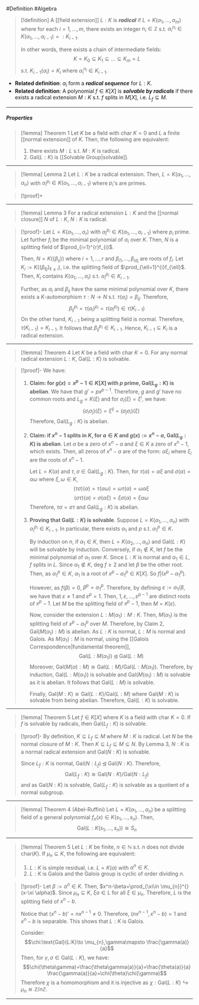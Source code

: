 #Definition #Algebra 

> [!definition]
> A [[field extension]] $L:K$ is ***radical*** if $L=K(\alpha_{1},\dots,\alpha_{m})$ where for each $i=1,\dots,m$, there exists an integer $n_{i}\in\mathbb{Z}$ s.t. $\alpha_{i}^{n_{i}}\in K(\alpha_{1},\dots,\alpha_{i-1})=:K_{i-1}$.
> 
> In other words, there exists a chain of intermediate fields: $$K=K_{0}\subseteq K_{1}\subseteq\dots \subseteq K_{m}=L$$s.t. $K_{i-1}(\alpha_{i})=K_{i}$ where $\alpha_{i}^{n_{i}}\in K_{i-1}$.
- **Related definition**: $\alpha_{i}$ form a ***radical sequence*** for $L:K$.
- **Related definition**: A polynomial $f\in K[X]$ is ***solvable by radicals*** if there exists a radical extension $M:K$ s.t. $f$ splits in $M[X]$, i.e. $L_{f}\subseteq M$.
---
##### Properties
> [!lemma] Theorem 1
> Let $K$ be a field with $\text{char }K=0$ and $L$ a finite [[normal extension]] of $K$. Then, the following are equivalent:
> 1. there exists $M:L$ s.t. $M:K$ is radical.
> 2. $\text{Gal}(L:K)$ is [[Solvable Group|solvable]].
---
> [!lemma] Lemma 2
> Let $L:K$ be a radical extension. Then, $L=K(\alpha_{1},\dots,\alpha_{n})$ with $\alpha_{i}^{p_{i}}\in K(\alpha_{1},\dots,\alpha_{i-1})$ where $p_{i}$'s are primes.

> [!proof]+
>
---
> [!lemma] Lemma 3
> For a radical extension $L:K$ and the [[normal closure]] $N$ of $L:K$, $N:K$ is radical. 

> [!proof]-
> Let $L=K(\alpha_{1},\dots,\alpha_{r})$ with $\alpha_{i}^{p_{i}}\in K(\alpha_{1},\dots,\alpha_{i-1})$ where $p_{i}$ prime. Let further $f_{i}$ be the minimal polynomial of $\alpha_{i}$ over $K$. Then, $N$ is a splitting field of $\prod_{i=1}^{r}f_{i}$.
> 
> Then, $N=K(\{ \beta_{ij} \})$ where $i=1,\dots,r$ and $\beta_{i 1},\dots,\beta_{i d_{i}}$ are roots of $f_{i}$. Let $K_{i}:=K(\{ \beta_{\ell j} \}_{\ell\leq i})$, i.e. the splitting field of $\prod_{\ell=1}^{i}f_{\ell}$. Then, $K_{i}$ contains $K(\alpha_{1},\dots,\alpha_{i})$ s.t. $\alpha_{i}^{p_{i}}\in K_{i-1}$. 
> 
> Further, as $\alpha_{i}$ and $\beta_{ij}$ have the same minimal polynomial over $K$, there exists a $K$-automorphism $\tau:N\to N$ s.t. $\tau(a_{i})=\beta_{ij}$. Therefore, $$\beta_{ij}^{p_{i}}=\tau(a_{i})^{p_{i}}=\tau(a_{i}^{p_{i}})\in \tau(K_{i-1})$$On the other hand, $K_{i-1}$ being a splitting field is normal. Therefore, $\tau(K_{i-1})=K_{i-1}$. It follows that $\beta_{ij}^{p_{i}}\in K_{i-1}$. Hence, $K_{i-1}\subseteq K_{i}$ is a radical extension.
---
> [!lemma] Theorem 4
> Let $K$ be a field with $\text{char }K=0$. For any normal radical extension $L:K$, $\text{Gal}(L:K)$ is solvable.

> [!proof]-
> We have:
> 1. **Claim: for $g(x)=x^p-1\in K[X]$ with $p$ prime, $\text{Gal}(L_{g}:K)$ is abelian**.
>    We have that $g'=px^{p-1}$. Therefore, $g$ and $g'$ have no common roots and $L_{g}=K(\xi)$ and for $\sigma_{i}(\xi)=\xi^i$, we have: $$(\sigma_{i}\sigma_{j})(\xi)=\xi^{ij}=(\sigma_{j}\sigma_{i})(\xi)$$Therefore, $\text{Gal}(L_{g}:K)$ is abelian.
> 2. **Claim: if $x^n-1$ splits in $K$, for $a\in K$ and $g(x):=x^n-a$, $\text{Gal}(L_{g}:K)$ is abelian**.
>    Let $\alpha$ be a zero of $x^n-a$ and $\xi\in K$ a zero of $x^n-1$, which exists. Then, all zeros of $x^n-a$ are of the form: $\alpha \xi_{i}$ where $\xi_{i}$ are the roots of $x^n-1$. 
>    
>    Let $L=K(\alpha)$ and $\tau,\sigma\in \text{Gal}(L_{g}:K)$. Then, for $\tau (\alpha)=\alpha \xi$ and $\sigma(\alpha)=\alpha\omega$ where $\xi,\omega\in K$, $$(\tau\sigma)(\alpha)=\tau(\alpha\omega)=\omega \tau(\alpha)=\omega\alpha \xi$$ $$(\sigma \tau)(\alpha)=\sigma(\alpha \xi)=\xi\sigma(\alpha)=\xi\alpha\omega$$Therefore, $\tau\sigma=\sigma \tau$ and $\text{Gal}(L_{g}:K)$ is abelian.
>  3. **Proving that $\text{Gal}(L:K)$ is solvable**.
>     Suppose $L=K(\alpha_{1},\dots,\alpha_{n})$ with $\alpha_{i}^{p_{i}}\in K_{i-1}$. In particular, there exists $\alpha_{1}$ and $p$ s.t. $\alpha_{1}^p\in K$. 
>     
>     By induction on $n$, if $\alpha_{1}\in K$, then $L=K(\alpha_{2},\dots,\alpha_{n})$ and $\text{Gal}(L:K)$ will be solvable by induction. Conversely, if $\alpha_{1}\notin K$, let $f$ be the minimal polynomial of $\alpha_{1}$ over $K$. Since $L:K$ is normal and $\alpha_{1}\in L$, $f$ splits in $L$. Since $\alpha_{1}\notin K$, $\text{deg }f\geq 2$ and let $\beta$ be the other root. Then, as $\alpha_{1}^p\in K$, $\alpha_{1}$ is a root of $x^p-\alpha_{1}^p\in K[X]$. So $f|(x^p-\alpha_{1}^p)$. 
>     
>     However, as $f(\beta)=0$, $\beta^p=\alpha_{1}^p$. Therefore, by defining $\varepsilon:= \alpha_{1} / \beta$, we have that $\varepsilon\neq 1$ and $\varepsilon^p=1$. Then, $1,\varepsilon,. ..,\varepsilon^{p-1}$ are distinct roots of $x^p-1$. Let $M$ be the splitting field of $x^p-1$, then $M=K(\varepsilon)$. 
>     
>     Now, consider the extension $L:M(\alpha_{1}):M:K$. Then, $M(\alpha_{1})$ is the splitting field of $x^p-\alpha_{1}^p$ over $M$. Therefore, by Claim 2, $\text{Gal}(M(\alpha_{1}):M)$ is abelian. As $L:K$ is normal, $L:M$ is normal and Galois. As $M(\alpha_{1}):M$ is normal, using the [[Galois Correspondence|fundamental theorem]], $$\text{Gal}(L:M(\alpha_{1}))\unlhd \text{Gal}(L:M)$$Moreover, $\text{Gal}(M(\alpha):M)\cong \text{Gal}(L:M) / \text{Gal}(L:M(\alpha_{1}))$. Therefore, by induction, $\text{Gal}(L:M(\alpha_{1}))$ is solvable and $\text{Gal}(M(\alpha_{1}):M)$ is solvable as it is abelian. It follows that $\text{Gal}(L:M)$ is solvable.
>     
>     Finally, $\text{Gal}(M:K)\cong \text{Gal}(L:K) / \text{Gal}(L:M)$ where $\text{Gal}(M:K)$ is solvable from being abelian. Therefore, $\text{Gal}(L:K)$ is solvable.
---
> [!lemma] Theorem 5
> Let $f\in K[X]$ where $K$ is a field with $\text{char }K=0$. If $f$ is solvable by radicals, then $\text{Gal}(L_{f}:K)$ is solvable.

> [!proof]-
> By definition, $K\subseteq L_{f}\subseteq M$ where $M:K$ is radical. Let $N$ be the normal closure of $M:K$. Then $K\subseteq L_{f}\subseteq M\subseteq N$. By Lemma 3, $N:K$ is a normal radical extension and $\text{Gal}(N:K)$ is solvable.
> 
> Since $L_{f}:K$ is normal, $\text{Gal}(N:L_{f})\unlhd \text{Gal}(N:K)$. Therefore, $$\text{Gal}(L_{f}:K)\cong \text{Gal}(N:K) / \text{Gal}(N:L_{f})$$and as $\text{Gal}(N:K)$ is solvable, $\text{Gal}(L_{f}:K)$ is solvable as a quotient of a normal subgroup.
---
> [!lemma] Theorem 4 (Abel-Ruffini)
> Let $L=K(\alpha_{1},\dots,\alpha_{n})$ be a splitting field of a general polynomial $f_{n}(x)\in K(s_{1},\dots,s_{n})$. Then, $$\text{Gal}(L:K(s_{1},\dots,s_{n}))\cong S_{n}$$
---
> [!lemma] Theorem 5
> Let $L:K$ be finite, $n\in \mathbb{N}$ s.t. $n$ does not divide $\text{char}(K)$. If $\mu_{n}\subseteq K$, the following are equivalent:
> 1. $L:K$ is simple residual, i.e. $L=K(\alpha)$ with $\alpha^n\in K$.
> 2. $L:K$ is Galois and the Galois group is cyclic of order dividing $n$.

> [!proof]-
> Let $\beta:=\alpha^n\in K$. Then, $x^n-\beta=\prod_{\xi\in \mu_{n}}^{}(x-\xi \alpha)$. Since $\mu_{n}\subseteq K$, $\xi a\in L$ for all $\xi\in \mu_{n}$. Therefore, $L$ is the splitting field of $x^n-b$. 
> 
> Notice that $(x^n-b)'=nx^{n-1}\neq 0$. Therefore, $(nx^{n-1},x^n-b)=1$ and $x^n-b$ is separable. This shows that $L:K$ is Galois.
> 
> Consider: $$\chi:\text{Gal}(L:K)\to \mu_{n},\gamma\mapsto \frac{\gamma(a)}{a}$$Then, for $\gamma,\sigma\in \text{Gal}(L:K)$, we have: $$\chi(\theta\gamma)=\frac{\theta\gamma(a)}{a}=\frac{\theta(a)}{a} \frac{\gamma(a)}{a}=\chi(\theta)\chi(\gamma)$$Therefore $\chi$ is a homomorphism and it is injective as $\chi:\text{Gal}(L:K)\hookrightarrow \mu_{n}\cong \mathbb{Z} / n\mathbb{Z}$.
---
